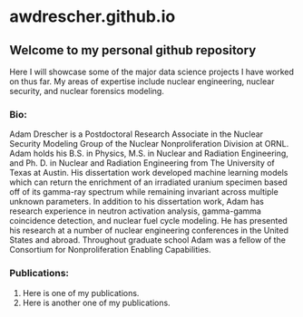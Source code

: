 # awdrescher.github.io

## Welcome to my personal github repository

Here I will showcase some of the major data science projects I have worked on thus far. My areas of expertise include nuclear engineering, nuclear security, and nuclear forensics modeling.

### Bio:

Adam Drescher is a Postdoctoral Research Associate in the Nuclear Security Modeling Group of the Nuclear Nonproliferation Division at ORNL. Adam holds his B.S. in Physics, M.S. in Nuclear and Radiation Engineering, and Ph. D. in Nuclear and Radiation Engineering from The University of Texas at Austin. His dissertation work developed machine learning models which can return the enrichment of an irradiated uranium specimen based off of its gamma-ray spectrum while remaining invariant across multiple unknown parameters. In addition to his dissertation work, Adam has research experience in neutron activation analysis, gamma-gamma coincidence detection, and nuclear fuel cycle modeling. He has presented his research at a number of nuclear engineering conferences in the United States and abroad. Throughout graduate school Adam was a fellow of the Consortium for Nonproliferation Enabling Capabilities.

### Publications:

1. Here is one of my publications.
2. Here is another one of my publications.
